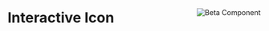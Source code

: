 <div style="display: inline-flex; align-items: center; justify-content: space-between; width: 100%;">
    <h1>Interactive Icon</h1>
    <img src="assets/beta.png" alt="Beta Component" />
</div>
